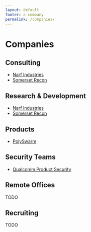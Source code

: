 ```yaml
---
layout: default
footer: a company
permalink: /companies/
---
```


# Companies

## Consulting

* [Narf Industries](https://narfindustries.com)
* [Somerset Recon](https://www.somersetrecon.com/)

## Research & Development

* [Narf Industries](https://narfindustries.com)
* [Somerset Recon](https://www.somersetrecon.com/)

## Products

* [PolySwarm](https://polyswarm.io/)

## Security Teams

* [Qualcomm Product Security](https://www.qualcomm.com/company/product-security)

## Remote Offices

TODO

## Recruiting

TODO

